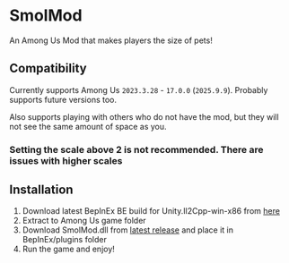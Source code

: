 # SmolMod
An Among Us Mod that makes players the size of pets!

## Compatibility
Currently supports Among Us `2023.3.28` - `17.0.0` (`2025.9.9`). Probably supports future versions too.

Also supports playing with others who do not have the mod, but they will not see the same amount of space as you.

### Setting the scale above 2 is not recommended. There are issues with higher scales

## Installation
1. Download latest BepInEx BE build for Unity.Il2Cpp-win-x86 from [here](https://builds.bepinex.dev/projects/bepinex_be)
2. Extract to Among Us game folder
3. Download SmolMod.dll from [latest release](https://github.com/XtraCube/SmolMod/releases/latest) and place it in BepInEx/plugins folder
4. Run the game and enjoy!
